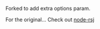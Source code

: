 Forked to add extra options param.

For the original...
Check out [node-rsj](http://hemanth.github.com/node-rsj)